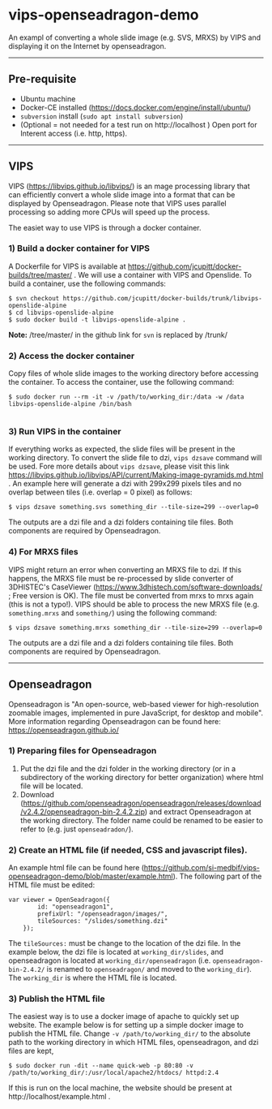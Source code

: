 # vips-openseadragon-demo
An exampl of converting a whole slide image (e.g. SVS, MRXS) by VIPS and displaying it on the Internet by openseadragon.

***
## Pre-requisite
- Ubuntu machine
- Docker-CE installed (https://docs.docker.com/engine/install/ubuntu/)
- `subversion` install (`sudo apt install subversion`)
- (Optional = not needed for a test run on http://localhost ) Open port for Interent access (i.e. http, https). 

***
## VIPS
VIPS (https://libvips.github.io/libvips/) is an mage processing library that can efficiently convert a whole slide image into a format that can be displayed by Openseadragon. Please note that VIPS uses parallel processing so adding more CPUs will speed up the process. 

The easiet way to use VIPS is through a docker container.

### 1) Build a docker container for VIPS
A Dockerfile for VIPS is available at https://github.com/jcupitt/docker-builds/tree/master/ . We will use a container with VIPS and Openslide. To build a container, use the following commands:

```
$ svn checkout https://github.com/jcupitt/docker-builds/trunk/libvips-openslide-alpine
$ cd libvips-openslide-alpine
$ sudo docker build -t libvips-openslide-alpine .
```
**Note:** /tree/master/ in the github link for `svn` is replaced by /trunk/

### 2) Access the docker container
Copy files of whole slide images to the working directory before accessing the container. To access the container, use the following command:
```
$ sudo docker run --rm -it -v /path/to/working_dir:/data -w /data libvips-openslide-alpine /bin/bash
 
```
### 3) Run VIPS in the container
If everything works as expected, the slide files will be present in the working directory. To convert the slide file to dzi, `vips dzsave` command will be used. Fore more details about `vips dzsave`, please visit this link https://libvips.github.io/libvips/API/current/Making-image-pyramids.md.html . An example here will generate a dzi with 299x299 pixels tiles and no overlap between tiles (i.e. overlap = 0 pixel) as follows:
```
$ vips dzsave something.svs something_dir --tile-size=299 --overlap=0
```
The outputs are a dzi file and a dzi folders containing tile files. Both components are required by Openseadragon.

### 4) For MRXS files
VIPS might return an error when converting an MRXS file to dzi. If this happens, the MRXS file must be re-processed by slide converter of 3DHISTEC's CaseViewer (https://www.3dhistech.com/software-downloads/ ; Free version is OK). The file must be converted from mrxs to mrxs again (this is not a typo!). VIPS should be able to process the new MRXS file (e.g. `something.mrxs` and `something/`) using the following command:
```
$ vips dzsave something.mrxs something_dir --tile-size=299 --overlap=0
```
The outputs are a dzi file and a dzi folders containing tile files. Both components are required by Openseadragon.

***
## Openseadragon

Openseadragon is "An open-source, web-based viewer for high-resolution zoomable images, implemented in pure JavaScript, for desktop and mobile". More information regarding Openseadragon can be found here: https://openseadragon.github.io/

### 1) Preparing files for Openseadragon
1) Put the dzi file and the dzi folder in the working directory (or in a subdirectory of the working directory for better organization) where html file will be located. 
2) Download (https://github.com/openseadragon/openseadragon/releases/download/v2.4.2/openseadragon-bin-2.4.2.zip) and extract Openseadragon at the working directory. The folder name could be renamed to be easier to refer to (e.g. just `openseadradon/`).

### 2) Create an HTML file (if needed, CSS and javascript files).
An example html file can be found here (https://github.com/si-medbif/vips-openseadragon-demo/blob/master/example.html). The following part of the HTML file must be edited:

```
var viewer = OpenSeadragon({
        id: "openseadragon1",
        prefixUrl: "/openseadragon/images/",
        tileSources: "/slides/something.dzi"
    });

```
The `tileSources:` must be change to the location of the dzi file. In the example below, the dzi file is located at `working_dir/slides`, and openseadragon is located at `working_dir/openseadragon` (i.e. `openseadragon-bin-2.4.2/` is renamed to `openseadragon/` and moved to the `working_dir`). The `working_dir` is where the HTML file is located.

### 3) Publish the HTML file

The easiest way is to use a docker image of apache to quickly set up website. The example below is for setting up a simple docker image to publish the HTML file. Change `-v /path/to/working_dir/` to the absolute path to the working directory in which HTML files, openseadragon, and dzi files are kept, 

```
$ sudo docker run -dit --name quick-web -p 80:80 -v /path/to/working_dir/:/usr/local/apache2/htdocs/ httpd:2.4
```

If this is run on the local machine, the website should be present at http://localhost/example.html .

